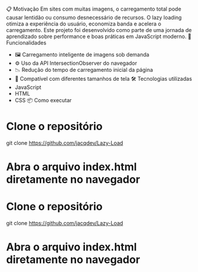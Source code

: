 📋 Motivação
Em sites com muitas imagens, o carregamento total pode causar lentidão ou consumo desnecessário de recursos. O lazy loading otimiza a experiência do usuário, economiza banda e acelera o carregamento. Este projeto foi desenvolvido como parte de uma jornada de aprendizado sobre performance e boas práticas em JavaScript moderno.
🚀 Funcionalidades
- 🖼️ Carregamento inteligente de imagens sob demanda
- ⚙️ Uso da API IntersectionObserver do navegador
- 📉 Redução do tempo de carregamento inicial da página
- 📱 Compatível com diferentes tamanhos de tela
🛠️ Tecnologias utilizadas
- JavaScript
- HTML
- CSS
📦 Como executar
# Clone o repositório
git clone https://github.com/jacqdev/Lazy-Load

# Abra o arquivo index.html diretamente no navegador



# Clone o repositório
git clone https://github.com/jacqdev/Lazy-Load

# Abra o arquivo index.html diretamente no navegador
